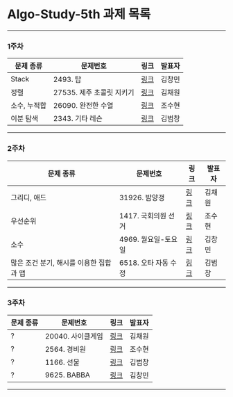 # Algo-Study-5th 과제 목록
-------------
### 1주차
| 문제 종류 | 문제번호 | 링크 | 발표자 |
| ----- | ----- | ----- | ----- |
| Stack |2493. 탑|[링크](https://www.acmicpc.net/problem/2493)| 김창민 |
| 정렬 |27535. 제주 초콜릿 지키기|[링크](https://www.acmicpc.net/problem/27535)| 김채원 |
| 소수, 누적합 |26090. 완전한 수열|[링크](https://www.acmicpc.net/problem/26090)| 조수현 |
| 이분 탐색 |2343. 기타 레슨|[링크](https://www.acmicpc.net/problem/2343)| 김범창 |
-------------
### 2주차
| 문제 종류 | 문제번호 | 링크 | 발표자 |
| ----- | ----- | ----- | ----- |
| 그리디, 애드 |31926. 밤양갱|[링크](https://www.acmicpc.net/problem/31926)| 김채원 |
| 우선순위  |1417. 국회의원 선거|[링크](https://www.acmicpc.net/problem/1417)| 조수현 |
| 소수 |4969. 월요일-토요일|[링크](https://www.acmicpc.net/problem/4969)| 김창민 |
| 많은 조건 분기, 해시를 이용한 집합과 맵 |6518. 오타 자동 수정|[링크](https://www.acmicpc.net/problem/6518)| 김범창 |
-------------
### 3주차
| 문제 종류 | 문제번호 | 링크 | 발표자 |
| ----- | ----- | ----- | ----- |
| ? |20040. 사이클게임|[링크](https://www.acmicpc.net/problem/20040)| 김채원 |
| ? |2564. 경비원|[링크](https://www.acmicpc.net/problem/2564)| 조수현 |
| ? |1166. 선물|[링크](https://www.acmicpc.net/problem/1166)| 김범창 |
| ? |9625. BABBA|[링크](https://www.acmicpc.net/problem/9625)| 김창민 |
-------------
